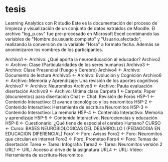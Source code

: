 # tesis
Learning Analytics con R studio
Este es la documentación del proceso de limpieza y visualización de un conjunto de datos extraídos de Moodle. El archivo "log_p.csv" fue pre-procesado en Microsoft Excel combinando las variables de "Nombre.de.usuario.completo" y "Usuario.afectado", realizando la conversión de la variable "Hora" a formato fecha. Además se anonimizaron los nombres de los participantes.

Archivo1 <- Archivo: ¿Qué aporta la neuroeducación al educador?
Archivo2 <-	Archivo: Clase (Particularidades de los seres humanos)
Archivo3 <-	Archivo: Clase Presencial (Fuego y Cerebro)
Archivo4 <-	Archivo: Documento de lectura
Archivo5 <-	Archivo: Evolución y Cognición
Archivo6 <-	Archivo: Memoria y Aprendizaje: Una revisión de los aportes cognitivos
Archivo7 <-	Archivo: Neuromitos
Archivo8 <-	Archivo: Pauta evaluación disertación
Archivo9 <- Archivo: Ultima clase
Carpeta 1 <-Carpeta: Paper (documentos) para disertación
Chat	<- Chat: Revisión de Foros
H5P-1	<- Contenido Interactivo: El avance tecnológico y los neuromitos
H5P-2	<- Contenido Interactivo: Herramienta de escritura Neuromitos
H5P-3	<- Contenido Interactivo: La memoria
H5P-4	<- Contenido Interactivo: Memoria y aprendizaje
H5P-5	<- Contenido Interactivo: Neurociencias y educación
H5P-6	<- Cuestionario: ¿Qué tiene de especial el cerebro Humano?
CURSO	<- Curso: BASES NEUROBIOLOGICAS DEL DESARROLLO I (PEDAGOGIA EN EDUCACION DIFERENCIAL)
Foro1	<- Foro: Avisos
Foro2	<- Foro: Neuromitos que circulan en internet
Foro3	<- Foro: Prometeo
Foro4 <-	Foro: Temas de disertación
Tarea	<- Tarea: Infografía
Tarea2 <- Tarea: Neuromitos versión 2
URL1	<- URL: Acceso al drive de la asignatura
URL4	<- URL: VIdeo: Herramienta de escritura-Neuromitos 